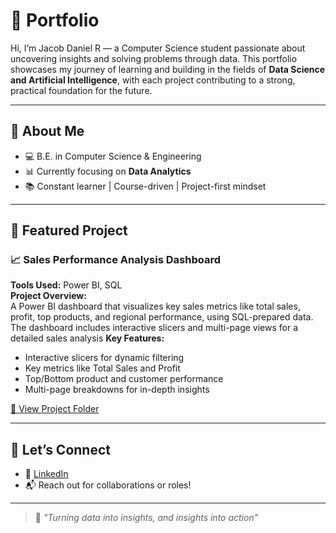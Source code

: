 # 📁 Portfolio

Hi, I’m Jacob Daniel R — a Computer Science student passionate about uncovering insights and solving problems through data. This portfolio showcases my journey of learning and building in the fields of **Data Science and Artificial Intelligence**, with each project contributing to a strong, practical foundation for the future.

---

## 🎯 About Me

- 💻 B.E. in Computer Science & Engineering 
- 📊 Currently focusing on **Data Analytics** 
- 📚 Constant learner | Course-driven | Project-first mindset  

---

## 📂 Featured Project

### 📈 Sales Performance Analysis Dashboard

**Tools Used:** Power BI, SQL  
**Project Overview:**  
A Power BI dashboard that visualizes key sales metrics like total sales, profit, top products, and regional performance, using SQL-prepared data. The dashboard includes interactive slicers and multi-page views for a detailed sales analysis
**Key Features:**
- Interactive slicers for dynamic filtering
- Key metrics like Total Sales and Profit
- Top/Bottom product and customer performance
- Multi-page breakdowns for in-depth insights

[🔗 View Project Folder](./Sales-Performance-Analysis)

---

## 🤝 Let’s Connect

- 🔗 [LinkedIn](https://www.linkedin.com/in/jacobdanielr) 
- 📬 Reach out for collaborations or roles!

---

> 💬 *"Turning data into insights, and insights into action"*
